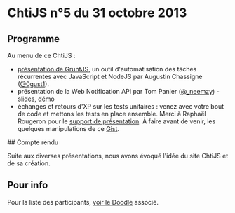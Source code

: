 <!--VarStream
title=ChtiJS #5
description=Découvrez le contenu du ChtiJS n°5 avec les présentations de Tom \
Panier, 0gust1 et un échange sur les tests unitaires en JS.
published=2013-10-31 12:00:00
keywords.+=HTML5
keywords.+=GruntJS
keywords.+=TDD
keywords.+=Karma
lang=fr
location=FR
-->

# ChtiJS n°5 du 31 octobre 2013

## Programme

Au menu de ce ChtiJS :

* [présentation de GruntJS](http://0gust1.github.io/introduction_grunt/#/4), un
 outil d'automatisation des tâches récurrentes avec JavaScript et NodeJS par
 Augustin Chassigne ([@0gust1](https://twitter.com/0gust1)).
* présentation de la Web Notification API par Tom Panier
 ([@_neemzy](https://twitter.com/_neemzy)) - [slides](http://slid.es/neemzy/web-notifications-api),
 [démo](https://github.com/ChtiJS/messenger.io)
* échanges et retours d'XP sur les tests unitaires : venez avec votre bout de
 code et mettons les tests en place ensemble. Merci à Raphaël Rougeron pour le
 [support de présentation](http://fr.slideshare.net/goldoraf/tester-son-js).
 À faire avant de venir, les quelques manipulations de ce
 [Gist](https://gist.github.com/nfroidure/7247493).

## Compte rendu

Suite aux diverses présentations, nous avons évoqué l'idée du site ChtiJS et de
 sa création.

## Pour info

Pour la liste des participants,
 [voir le Doodle](http://doodle.com/rhan5tvkszzex4nc) associé.

